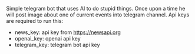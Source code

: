 Simple telegram bot that uses AI to do stupid things.
Once upon a time he will post image about one of current events into telegram channel.
Api keys are required to run this:
 - news_key: api key from https://newsapi.org
 - openai_key: openai api key
 - telegram_key: telegram bot api key

